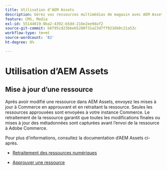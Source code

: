 ```yaml
---
title: Utilisation d’AEM Assets
description: Gérez vos ressources multimédias de magasin avec AEM Assets.
feature: CMS, Media
exl-id: 55144019-8ba2-4392-b5dd-216e2ee9daf2
source-git-commit: b6f95cd23bbeb5200f31a23d7ff9216b0c21a53c
workflow-type: tm+mt
source-wordcount: '82'
ht-degree: 0%

---
```


# Utilisation d’AEM Assets

<!--In ACAP-844, this topic was linked to from the Commerce Admin products images and videos when the Assets integration is enabled. If the URL to the topic changes, be sure to add a redirect.-->

## Mise à jour d’une ressource

Après avoir modifié une ressource dans AEM Assets, envoyez les mises à jour à Commerce en approuvant et en retraitant la ressource. Seules les ressources approuvées sont envoyées à votre instance Commerce. Le retraitement de la ressource garantit que toutes les modifications finales ou mises à jour des métadonnées sont capturées avant l’envoi de la ressource à Adobe Commerce.

Pour plus d’informations, consultez la documentation d’AEM Assets ci-après.

- [ Retraitement des ressources numériques ](https://experienceleague.adobe.com/en/docs/experience-manager-cloud-service/content/assets/manage/reprocessing)

- [Approuver une ressource](https://experienceleague.adobe.com/en/docs/experience-manager-cloud-service/content/assets/dynamicmedia/dynamic-media-open-apis/approve-assets)
